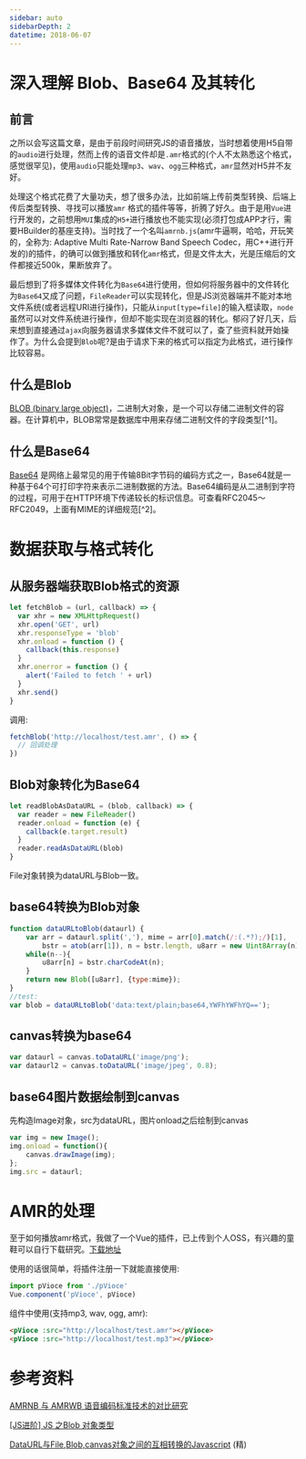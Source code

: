 ```yaml
---
sidebar: auto
sidebarDepth: 2
datetime: 2018-06-07
---
```


# 深入理解 Blob、Base64 及其转化

## 前言

之所以会写这篇文章，是由于前段时间研究JS的语音播放，当时想着使用H5自带的`audio`进行处理，然而上传的语音文件却是`.amr`格式的(个人不太熟悉这个格式，感觉很罕见)，使用`audio`只能处理`mp3`、`wav`、`ogg`三种格式，`amr`显然对H5并不友好。

处理这个格式花费了大量功夫，想了很多办法，比如前端上传前类型转换、后端上传后类型转换、寻找可以播放`amr` 格式的插件等等，折腾了好久。由于是用`Vue`进行开发的，之前想用`MUI`集成的`H5+`进行播放也不能实现(必须打包成APP才行，需要HBuilder的基座支持)。当时找了一个名叫`amrnb.js`(amr牛逼啊，哈哈，开玩笑的，全称为: Adaptive Multi Rate-Narrow Band Speech Codec，用C++进行开发的)的插件，的确可以做到播放和转化`amr`格式，但是文件太大，光是压缩后的文件都接近500k，果断放弃了。

最后想到了将多媒体文件转化为`Base64`进行使用，但如何将服务器中的文件转化为`Base64`又成了问题，`FileReader`可以实现转化，但是JS浏览器端并不能对本地文件系统(或者远程URI进行操作)，只能从`input[type=file]`的输入框读取，`node`虽然可以对文件系统进行操作，但却不能实现在浏览器的转化。郁闷了好几天，后来想到直接通过`ajax`向服务器请求多媒体文件不就可以了，查了些资料就开始操作了。为什么会提到`Blob`呢?是由于请求下来的格式可以指定为此格式，进行操作比较容易。 

## 什么是Blob

[BLOB (binary large object)](https://baike.baidu.com/item/blob/543419?fr=aladdin)，二进制大对象，是一个可以存储二进制文件的容器。在计算机中，BLOB常常是数据库中用来存储二进制文件的字段类型[^1]。


## 什么是Base64

[Base64](https://baike.baidu.com/item/base64/8545775?fr=aladdin) 是网络上最常见的用于传输8Bit字节码的编码方式之一，Base64就是一种基于64个可打印字符来表示二进制数据的方法。Base64编码是从二进制到字符的过程，可用于在HTTP环境下传递较长的标识信息。可查看RFC2045～RFC2049，上面有MIME的详细规范[^2]。



# 数据获取与格式转化

## 从服务器端获取Blob格式的资源

```js
let fetchBlob = (url, callback) => {
  var xhr = new XMLHttpRequest()
  xhr.open('GET', url)
  xhr.responseType = 'blob'
  xhr.onload = function () {
    callback(this.response)
  }
  xhr.onerror = function () {
    alert('Failed to fetch ' + url)
  }
  xhr.send()
}
```

调用:

```js
fetchBlob('http://localhost/test.amr', () => {
  // 回调处理
})
```

## Blob对象转化为Base64

```js
let readBlobAsDataURL = (blob, callback) => {
  var reader = new FileReader()
  reader.onload = function (e) {
    callback(e.target.result)
  }
  reader.readAsDataURL(blob)
}
```

File对象转换为dataURL与Blob一致。

## base64转换为Blob对象

```js
function dataURLtoBlob(dataurl) {
    var arr = dataurl.split(','), mime = arr[0].match(/:(.*?);/)[1],
        bstr = atob(arr[1]), n = bstr.length, u8arr = new Uint8Array(n);
    while(n--){
        u8arr[n] = bstr.charCodeAt(n);
    }
    return new Blob([u8arr], {type:mime});
}
//test:
var blob = dataURLtoBlob('data:text/plain;base64,YWFhYWFhYQ==');
```

## canvas转换为base64

```js
var dataurl = canvas.toDataURL('image/png');
var dataurl2 = canvas.toDataURL('image/jpeg', 0.8);
```

## base64图片数据绘制到canvas

先构造Image对象，src为dataURL，图片onload之后绘制到canvas

```js
var img = new Image();
img.onload = function(){
    canvas.drawImage(img);
};
img.src = dataurl;
```



# AMR的处理

至于如何播放amr格式，我做了一个Vue的插件，已上传到个人OSS，有兴趣的童鞋可以自行下载研究。[下载地址](@/res/pVioce.zip) 

使用的话很简单，将插件注册一下就能直接使用:

```js
import pVioce from './pVioce'
Vue.component('pVioce', pVioce)
```

组件中使用(支持mp3, wav, ogg, amr):

```html
<pVioce :src="http://localhost/test.amr"></pVioce>
<pVioce :src="http://localhost/test.mp3"></pVioce>
```



# 参考资料

[AMRNB 与 AMRWB 语音编码标准技术的对比研究](https://blog.csdn.net/lusonglin121/article/details/9333095) 

[[JS进阶] JS 之Blob 对象类型](http://blog.csdn.net/oscar999/article/details/36373183) 

[DataURL与File,Blob,canvas对象之间的互相转换的Javascript](http://blog.csdn.net/cuixiping/article/details/45932793) (精)

